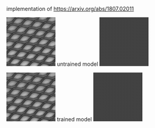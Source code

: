 implementation of https://arxiv.org/abs/1807.02011

![Alt text](results/in.png?raw=true "input")
untrained model
![Alt text](results/out.png?raw=true "output")

![Alt text](results/in.png?raw=true "input")
trained model
![Alt text](results/out.png?raw=true "output")